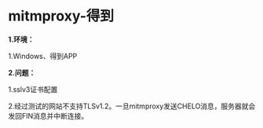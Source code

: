 # mitmproxy-得到

**1.环境：**

1.Windows、得到APP

**2.问题：**

1.sslv3证书配置

2.经过测试的网站不支持TLSv1.2。一旦mitmproxy发送CHELO消息，服务器就会发回FIN消息并中断连接。

